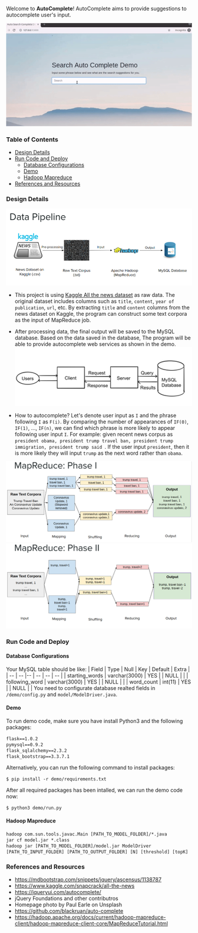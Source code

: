 Welcome to **AutoComplete**! AutoComplete aims to provide suggestions to autocomplete user's input.

![](documentation/imgs/demo.gif)

### Table of Contents
- [Design Details](#design-details)
- [Run Code and Deploy](#run-code-and-deploy)
    * [Database Configurations](#database-configurations)
    * [Demo](#demo)
    * [Hadoop Mapreduce](#hadoop-mapreduce)
- [References and Resources](#references-and-resources)

### Design Details

![](documentation/imgs/data_pipeline.png)
- This project is using [Kaggle All the news dataset](https://www.kaggle.com/snapcrack/all-the-news) as raw data. The original dataset includes columns such as `title`, `content`, `year of publication`, `url`, etc. By extracting `title` and `content` columns from the news dataset on Kaggle, the program can construct some text corpora as the input of MapReduce job.
- After processing data, the final output will be saved to the MySQL database. Based on the data saved in the database, The program will be able to provide autocomplete web services as shown in the demo.
![](documentation/imgs/demo_api.jpg)

- How to autocomplete?
Let's denote user input as `I` and the phrase following `I` as `F(i)`. By comparing the number of appearances of `IF(0)`, `IF(1)`, ..., `IF(n)`, we can find which phrase is more likely to appear following user input `I`.
For example: given recent news corpus as `president obama, president trump travel ban,
president trump immigration, president trump said `. If the user input `president`, then it is more likely they will input `trump` as the next word rather than `obama`.

![](documentation/imgs/mapreduce1.png)
![](documentation/imgs/mapreduce2.png)

### Run Code and Deploy
#### Database Configurations
Your MySQL table should be like:
 | Field          | Type          | Null | Key | Default | Extra |
 | --          | --         |--  | --  | -- | --  |
 | starting_words | varchar(3000) | YES  |     | NULL    |       |
 | following_word | varchar(3000) | YES  |     | NULL    |       |
 | word_count     | int(11)       | YES  |     | NULL    |       |
You need to configurate database realted fields in `/demo/config.py` and `model/ModelDriver.java`.



#### Demo
To run demo code, make sure you have install Python3 and the following packages:
```
flask==1.0.2
pymysql==0.9.2
flask_sqlalchemy==2.3.2
flask_bootstrap==3.3.7.1
```
Alternatively, you can run the following command to install packages:
```
$ pip install -r demo/requirements.txt
```
After all required packages has been intalled, we can run the demo code now:
```
$ python3 demo/run.py
```

#### Hadoop Mapreduce
```
hadoop com.sun.tools.javac.Main [PATH_TO_MODEL_FOLDER]/*.java
jar cf model.jar *.class    
hadoop jar [PATH_TO_MODEL_FOLDER]/model.jar ModelDriver [PATH_TO_INPUT_FOLDER] [PATH_TO_OUTPUT_FOLDER] [N] [threshold] [topK]
```


### References and Resources
- https://mdbootstrap.com/snippets/jquery/ascensus/1138787
- https://www.kaggle.com/snapcrack/all-the-news
- https://jqueryui.com/autocomplete/
- jQuery Foundations and other contributros
- Homepage photo by Paul Earle on Unsplash
- https://github.com/blackruan/auto-complete
- https://hadoop.apache.org/docs/current/hadoop-mapreduce-client/hadoop-mapreduce-client-core/MapReduceTutorial.html
